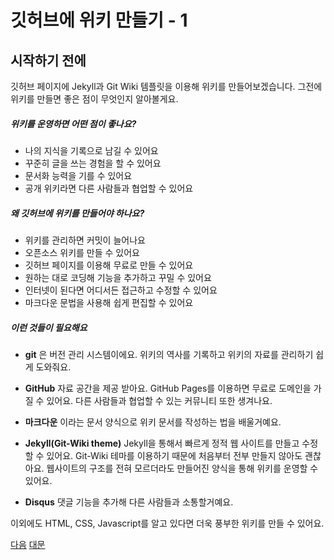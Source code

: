# 깃허브에 위키 만들기 - 1

## 시작하기 전에
깃허브 페이지에 Jekyll과 Git Wiki 템플릿을 이용해 위키를 만들어보겠습니다. 그전에 위키를 만들면 좋은 점이 무엇인지 알아볼게요.

##### 위키를 운영하면 어떤 점이 좋나요?
- 나의 지식을 기록으로 남길 수 있어요
- 꾸준히 글을 쓰는 경험을 할 수 있어요
- 문서화 능력을 기를 수 있어요
- 공개 위키라면 다른 사람들과 협업할 수 있어요

##### 왜 깃허브에 위키를 만들어야 하나요?
- 위키를 관리하면 커밋이 늘어나요
- 오픈소스 위키를 만들 수 있어요
- 깃허브 페이지를 이용해 무료로 만들 수 있어요
- 원하는 대로 코딩해 기능을 추가하고 꾸밀 수 있어요
- 인터넷이 된다면 어디서든 접근하고 수정할 수 있어요
- 마크다운 문법을 사용해 쉽게 편집할 수 있어요

##### 이런 것들이 필요해요
- **git**
은 버전 관리 시스템이에요. 위키의 역사를 기록하고 위키의 자료를 관리하기 쉽게 도와줘요.

- **GitHub**
자료 공간을 제공 받아요. GitHub Pages를 이용하면 무료로 도메인을 가질 수 있어요. 다른 사람들과 협업할 수 있는 커뮤니티 또한 생겨나요.

- **마크다운** 
이라는 문서 양식으로 위키 문서를 작성하는 법을 배울거예요.

- **Jekyll(Git-Wiki theme)**
Jekyll을 통해서 빠르게 정적 웹 사이트를 만들고 수정할 수 있어요. Git-Wiki 테마를 이용하기 때문에 처음부터 전부 만들지 않아도 괜찮아요. 웹사이트의 구조를 전혀 모르더라도 만들어진 양식을 통해 위키를 운영할 수 있어요.

- **Disqus**
댓글 기능을 추가해 다른 사람들과 소통할거예요.


이외에도 HTML, CSS, Javascript를 알고 있다면 더욱 풍부한 위키를 만들 수 있어요.

[다음](1001) [대문](index)
